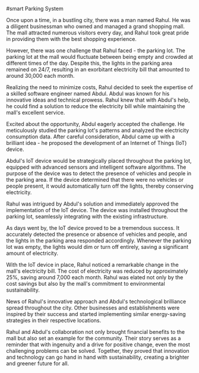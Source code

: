 #smart Parking System

Once upon a time, in a bustling city, there was a man named Rahul. He was a diligent businessman who owned and managed a grand shopping mall. The mall attracted numerous visitors every day, and Rahul took great pride in providing them with the best shopping experience.

However, there was one challenge that Rahul faced - the parking lot. The parking lot at the mall would fluctuate between being empty and crowded at different times of the day. Despite this, the lights in the parking area remained on 24/7, resulting in an exorbitant electricity bill that amounted to around 30,000 each month.

Realizing the need to minimize costs, Rahul decided to seek the expertise of a skilled software engineer named Abdul. Abdul was known for his innovative ideas and technical prowess. Rahul knew that with Abdul's help, he could find a solution to reduce the electricity bill while maintaining the mall's excellent service.

Excited about the opportunity, Abdul eagerly accepted the challenge. He meticulously studied the parking lot's patterns and analyzed the electricity consumption data. After careful consideration, Abdul came up with a brilliant idea - he proposed the development of an Internet of Things (IoT) device.

Abdul's IoT device would be strategically placed throughout the parking lot, equipped with advanced sensors and intelligent software algorithms. The purpose of the device was to detect the presence of vehicles and people in the parking area. If the device determined that there were no vehicles or people present, it would automatically turn off the lights, thereby conserving electricity.

Rahul was intrigued by Abdul's solution and immediately approved the implementation of the IoT device. The device was installed throughout the parking lot, seamlessly integrating with the existing infrastructure.

As days went by, the IoT device proved to be a tremendous success. It accurately detected the presence or absence of vehicles and people, and the lights in the parking area responded accordingly. Whenever the parking lot was empty, the lights would dim or turn off entirely, saving a significant amount of electricity.

With the IoT device in place, Rahul noticed a remarkable change in the mall's electricity bill. The cost of electricity was reduced by approximately 25%, saving around 7,000 each month. Rahul was elated not only by the cost savings but also by the mall's commitment to environmental sustainability.

News of Rahul's innovative approach and Abdul's technological brilliance spread throughout the city. Other businesses and establishments were inspired by their success and started implementing similar energy-saving strategies in their respective locations.

Rahul and Abdul's collaboration not only brought financial benefits to the mall but also set an example for the community. Their story serves as a reminder that with ingenuity and a drive for positive change, even the most challenging problems can be solved. Together, they proved that innovation and technology can go hand in hand with sustainability, creating a brighter and greener future for all.